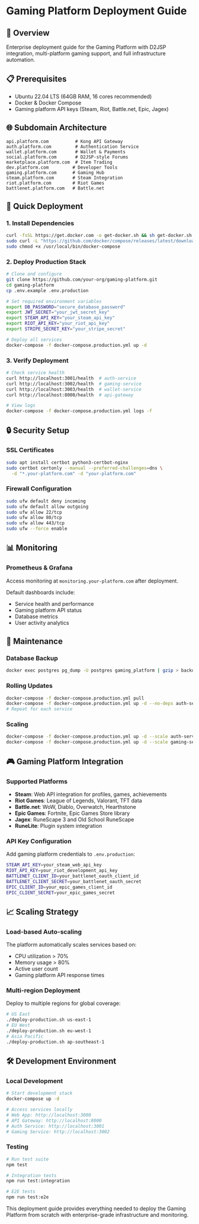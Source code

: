 # Gaming Platform Deployment Guide

## 🎯 Overview
Enterprise deployment guide for the Gaming Platform with D2JSP integration, multi-platform gaming support, and full infrastructure automation.

## 📋 Prerequisites
- Ubuntu 22.04 LTS (64GB RAM, 16 cores recommended)
- Docker & Docker Compose
- Gaming platform API keys (Steam, Riot, Battle.net, Epic, Jagex)

## 🌐 Subdomain Architecture
```
api.platform.com          # Kong API Gateway
auth.platform.com         # Authentication Service  
wallet.platform.com       # Wallet & Payments
social.platform.com       # D2JSP-style Forums
marketplace.platform.com  # Item Trading
dev.platform.com         # Developer Tools
gaming.platform.com      # Gaming Hub
steam.platform.com       # Steam Integration
riot.platform.com        # Riot Games
battlenet.platform.com   # Battle.net
```

## 🚀 Quick Deployment

### 1. Install Dependencies
```bash
curl -fsSL https://get.docker.com -o get-docker.sh && sh get-docker.sh
sudo curl -L "https://github.com/docker/compose/releases/latest/download/docker-compose-$(uname -s)-$(uname -m)" -o /usr/local/bin/docker-compose
sudo chmod +x /usr/local/bin/docker-compose
```

### 2. Deploy Production Stack
```bash
# Clone and configure
git clone https://github.com/your-org/gaming-platform.git
cd gaming-platform
cp .env.example .env.production

# Set required environment variables
export DB_PASSWORD="secure_database_password"
export JWT_SECRET="your_jwt_secret_key"
export STEAM_API_KEY="your_steam_api_key"
export RIOT_API_KEY="your_riot_api_key"
export STRIPE_SECRET_KEY="your_stripe_secret"

# Deploy all services
docker-compose -f docker-compose.production.yml up -d
```

### 3. Verify Deployment
```bash
# Check service health
curl http://localhost:3001/health  # auth-service
curl http://localhost:3002/health  # gaming-service
curl http://localhost:3003/health  # wallet-service
curl http://localhost:8000/health  # api-gateway

# View logs
docker-compose -f docker-compose.production.yml logs -f
```

## 🔒 Security Setup

### SSL Certificates
```bash
sudo apt install certbot python3-certbot-nginx
sudo certbot certonly --manual --preferred-challenges=dns \
  -d "*.your-platform.com" -d "your-platform.com"
```

### Firewall Configuration
```bash
sudo ufw default deny incoming
sudo ufw default allow outgoing
sudo ufw allow 22/tcp
sudo ufw allow 80/tcp
sudo ufw allow 443/tcp
sudo ufw --force enable
```

## 📊 Monitoring

### Prometheus & Grafana
Access monitoring at `monitoring.your-platform.com` after deployment.

Default dashboards include:
- Service health and performance
- Gaming platform API status
- Database metrics
- User activity analytics

## 🔧 Maintenance

### Database Backup
```bash
docker exec postgres pg_dump -U postgres gaming_platform | gzip > backup_$(date +%Y%m%d).sql.gz
```

### Rolling Updates
```bash
docker-compose -f docker-compose.production.yml pull
docker-compose -f docker-compose.production.yml up -d --no-deps auth-service
# Repeat for each service
```

### Scaling
```bash
docker-compose -f docker-compose.production.yml up -d --scale auth-service=3
docker-compose -f docker-compose.production.yml up -d --scale gaming-service=2
```

## 🎮 Gaming Platform Integration

### Supported Platforms
- **Steam**: Web API integration for profiles, games, achievements
- **Riot Games**: League of Legends, Valorant, TFT data
- **Battle.net**: WoW, Diablo, Overwatch, Hearthstone
- **Epic Games**: Fortnite, Epic Games Store library
- **Jagex**: RuneScape 3 and Old School RuneScape
- **RuneLite**: Plugin system integration

### API Key Configuration
Add gaming platform credentials to `.env.production`:
```bash
STEAM_API_KEY=your_steam_web_api_key
RIOT_API_KEY=your_riot_development_api_key
BATTLENET_CLIENT_ID=your_battlenet_oauth_client_id
BATTLENET_CLIENT_SECRET=your_battlenet_oauth_secret
EPIC_CLIENT_ID=your_epic_games_client_id
EPIC_CLIENT_SECRET=your_epic_games_secret
```

## 📈 Scaling Strategy

### Load-based Auto-scaling
The platform automatically scales services based on:
- CPU utilization > 70%
- Memory usage > 80%
- Active user count
- Gaming platform API response times

### Multi-region Deployment
Deploy to multiple regions for global coverage:
```bash
# US East
./deploy-production.sh us-east-1
# EU West  
./deploy-production.sh eu-west-1
# Asia Pacific
./deploy-production.sh ap-southeast-1
```

## 🛠️ Development Environment

### Local Development
```bash
# Start development stack
docker-compose up -d

# Access services locally
# Web App: http://localhost:3000
# API Gateway: http://localhost:8000
# Auth Service: http://localhost:3001
# Gaming Service: http://localhost:3002
```

### Testing
```bash
# Run test suite
npm test

# Integration tests
npm run test:integration

# E2E tests
npm run test:e2e
```

This deployment guide provides everything needed to deploy the Gaming Platform from scratch with enterprise-grade infrastructure and monitoring.